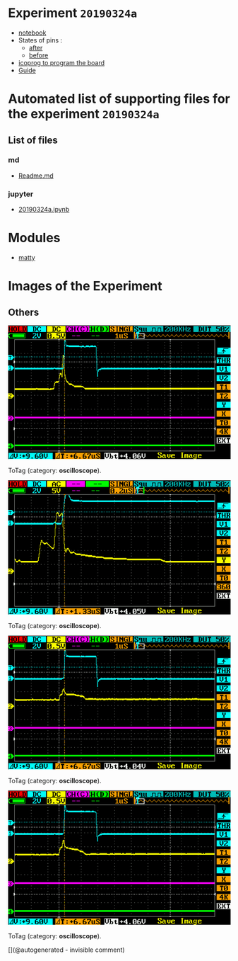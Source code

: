 # Experiment `20190324a`



* [notebook](/matty/20190324a/20190324a.ipynb)
* States of pins : 
  * [after](/matty/20190324a/after.txt)
  * [before](/matty/20190324a/before.txt)
* [icoprog to program the board](/matty/20190324a/icoprog.cc)
* [Guide](/matty/20190324a/20190319.xlsx)



# Automated list of supporting files for the __experiment `20190324a`__

## List of files

### md

* [Readme.md](/matty/20190324a/Readme.md)


### jupyter

* [20190324a.ipynb](/matty/20190324a/20190324a.ipynb)





# Modules

* [matty](/matty/)




# Images of the Experiment

## Others

![](/matty/20190324a/images/IMAG001.png)

ToTag (category: __oscilloscope__).

![](/matty/20190324a/images/IMAG004.png)

ToTag (category: __oscilloscope__).

![](/matty/20190324a/images/IMAG002.png)

ToTag (category: __oscilloscope__).

![](/matty/20190324a/images/IMAG003.png)

ToTag (category: __oscilloscope__).










[](@autogenerated - invisible comment)